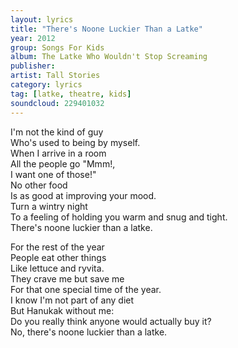 ```yaml
---
layout: lyrics
title: "There's Noone Luckier Than a Latke"
year: 2012
group: Songs For Kids
album: The Latke Who Wouldn't Stop Screaming
publisher: 
artist: Tall Stories
category: lyrics
tag: [latke, theatre, kids]
soundcloud: 229401032
---
```


I'm not the kind of guy  
Who's used to being by myself.  
When I arrive in a room  
All the people go "Mmm!,  
I want one of those!"  
No other food  
Is as good at improving your mood.  
Turn a wintry night  
To a feeling of holding you warm and snug and tight.  
There's noone luckier than a latke.  

For the rest of the year  
People eat other things  
Like lettuce and ryvita.  
They crave me but save me   
For that one special time of the year.  
I know I'm not part of any diet  
But Hanukak without me:  
Do you really think anyone would actually buy it?  
No, there's noone luckier than a latke.  
